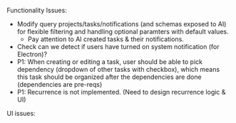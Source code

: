 Functionality Issues:
- Modify query projects/tasks/notifications (and schemas exposed to AI) for flexible filtering and handling optional paramters with default values.
    - Pay attention to AI created tasks & their notifications.
- Check can we detect if users have turned on system notification (for Electron)?
- P1: When creating or editing a task, user should be able to pick dependency (dropdown of other tasks with checkbox), which means this task should be organized after the dependencies are done (dependencies are pre-reqs)
- P1: Recurrence is not implemented. (Need to design recurrence logic & UI)

UI issues:

